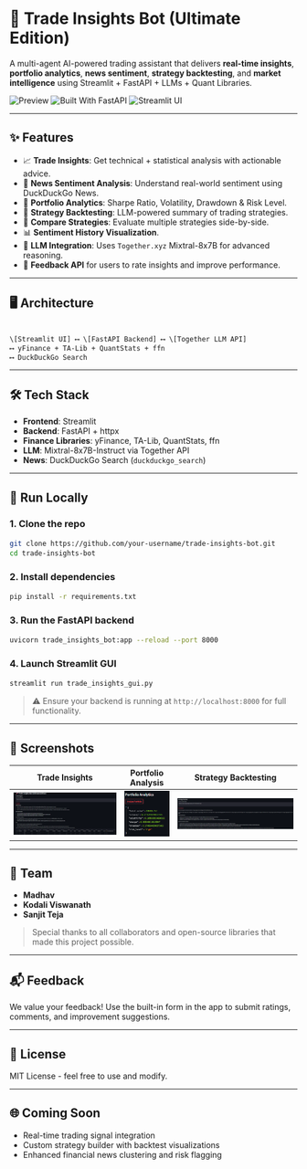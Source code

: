# 🚀 Trade Insights Bot (Ultimate Edition)

A multi-agent AI-powered trading assistant that delivers **real-time insights**, **portfolio analytics**, **news sentiment**, **strategy backtesting**, and **market intelligence** using Streamlit + FastAPI + LLMs + Quant Libraries.

![Preview](https://img.shields.io/badge/AI-Enabled-blueviolet?style=for-the-badge) ![Built With FastAPI](https://img.shields.io/badge/Built%20with-FastAPI-green?style=for-the-badge) ![Streamlit UI](https://img.shields.io/badge/UI-Streamlit-orange?style=for-the-badge)

---

## ✨ Features

- 📈 **Trade Insights**: Get technical + statistical analysis with actionable advice.
- 📰 **News Sentiment Analysis**: Understand real-world sentiment using DuckDuckGo News.
- 💼 **Portfolio Analytics**: Sharpe Ratio, Volatility, Drawdown & Risk Level.
- 🔬 **Strategy Backtesting**: LLM-powered summary of trading strategies.
- 🔁 **Compare Strategies**: Evaluate multiple strategies side-by-side.
- 📊 **Sentiment History Visualization**.
- 🧠 **LLM Integration**: Uses `Together.xyz` Mixtral-8x7B for advanced reasoning.
- 🔧 **Feedback API** for users to rate insights and improve performance.

---

## 🖥️ Architecture

```

\[Streamlit UI] ⟷ \[FastAPI Backend] ⟷ \[Together LLM API]
⟷ yFinance + TA-Lib + QuantStats + ffn
⟷ DuckDuckGo Search

````

---

## 🛠️ Tech Stack

- **Frontend**: Streamlit
- **Backend**: FastAPI + httpx
- **Finance Libraries**: yFinance, TA-Lib, QuantStats, ffn
- **LLM**: Mixtral-8x7B-Instruct via Together API
- **News**: DuckDuckGo Search (`duckduckgo_search`)

---

## 🚀 Run Locally

### 1. Clone the repo

```bash
git clone https://github.com/your-username/trade-insights-bot.git
cd trade-insights-bot
````

### 2. Install dependencies

```bash
pip install -r requirements.txt
```

### 3. Run the FastAPI backend

```bash
uvicorn trade_insights_bot:app --reload --port 8000
```

### 4. Launch Streamlit GUI

```bash
streamlit run trade_insights_gui.py
```

> ⚠️ Ensure your backend is running at `http://localhost:8000` for full functionality.

---

## 📸 Screenshots

| Trade Insights                      | Portfolio Analysis                 | Strategy Backtesting             |
| ----------------------------------- | ---------------------------------- | -------------------------------- |
| ![Trade](images/trade_insights.png) | ![Portfolio](images/Portfolio_Analysis.png) | ![Backtest](images/Stratergy_Backtest.png) |

---

## 👥 Team

* **Madhav** 
* **Kodali Viswanath** 
* **Sanjit Teja** 

> Special thanks to all collaborators and open-source libraries that made this project possible.

---

## 📬 Feedback

We value your feedback! Use the built-in form in the app to submit ratings, comments, and improvement suggestions.

---

## 📄 License

MIT License - feel free to use and modify.

---

## 🌐 Coming Soon

* Real-time trading signal integration
* Custom strategy builder with backtest visualizations
* Enhanced financial news clustering and risk flagging
